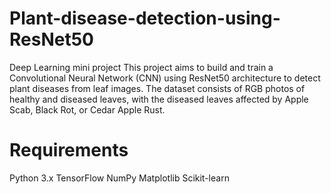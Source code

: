 # Plant-disease-detection-using-ResNet50
Deep Learning mini project
This project aims to build and train a Convolutional Neural Network (CNN) using ResNet50 architecture to detect plant diseases from leaf images. The dataset consists of RGB photos of healthy and diseased leaves, with the diseased leaves affected by Apple Scab, Black Rot, or Cedar Apple Rust.

# Requirements
Python 3.x
TensorFlow
NumPy
Matplotlib
Scikit-learn
